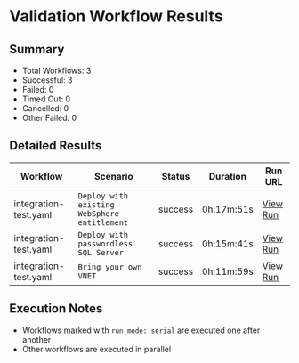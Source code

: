 # Validation Workflow Results

## Summary
- Total Workflows: 3
- Successful: 3
- Failed: 0
- Timed Out: 0
- Cancelled: 0
- Other Failed: 0

## Detailed Results

| Workflow | Scenario | Status | Duration | Run URL |
|----------|----------|---------|-----------|----------|
| integration-test.yaml | `Deploy with existing WebSphere entitlement` | success | 0h:17m:51s | [View Run](https://github.com/azure-javaee/azure.websphere-traditional.singleserver/actions/runs/17905217084) |
| integration-test.yaml | `Deploy with passwordless SQL Server` | success | 0h:15m:41s | [View Run](https://github.com/azure-javaee/azure.websphere-traditional.singleserver/actions/runs/17905218691) |
| integration-test.yaml | `Bring your own VNET` | success | 0h:11m:59s | [View Run](https://github.com/azure-javaee/azure.websphere-traditional.singleserver/actions/runs/17905220298) |


## Execution Notes
- Workflows marked with `run_mode: serial` are executed one after another
- Other workflows are executed in parallel
